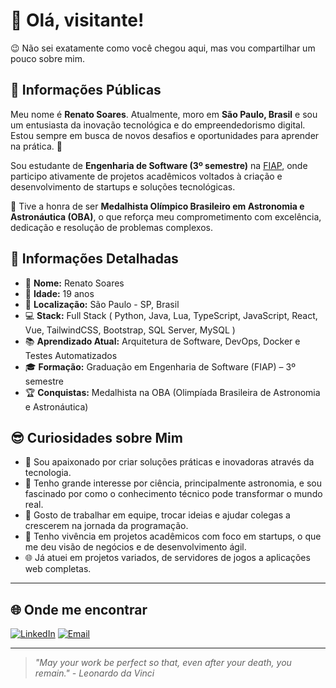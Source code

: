 # 👋 Olá, visitante!

😉 Não sei exatamente como você chegou aqui, mas vou compartilhar um pouco sobre mim. 

## 🌟 Informações Públicas

Meu nome é **Renato Soares**. Atualmente, moro em **São Paulo, Brasil** e sou um entusiasta da inovação tecnológica e do empreendedorismo digital. Estou sempre em busca de novos desafios e oportunidades para aprender na prática. 🚀

Sou estudante de **Engenharia de Software (3º semestre)** na [FIAP](https://www.fiap.com.br/), onde participo ativamente de projetos acadêmicos voltados à criação e desenvolvimento de startups e soluções tecnológicas.

🥇 Tive a honra de ser **Medalhista Olímpico Brasileiro em Astronomia e Astronáutica (OBA)**, o que reforça meu comprometimento com excelência, dedicação e resolução de problemas complexos.

## 📝 Informações Detalhadas

- 👤 **Nome:** Renato Soares  
- 🎂 **Idade:** 19 anos
- 📍 **Localização:** São Paulo - SP, Brasil  
- 💻 **Stack:** Full Stack ( Python, Java, Lua, TypeScript, JavaScript, React, Vue, TailwindCSS, Bootstrap, SQL Server, MySQL )
- 📚 **Aprendizado Atual:** Arquitetura de Software, DevOps, Docker e Testes Automatizados  
- 🎓 **Formação:** Graduação em Engenharia de Software (FIAP) – 3º semestre  
- 🏆 **Conquistas:** Medalhista na OBA (Olimpíada Brasileira de Astronomia e Astronáutica)  

## 😎 Curiosidades sobre Mim

- 🚀 Sou apaixonado por criar soluções práticas e inovadoras através da tecnologia.
- 🧠 Tenho grande interesse por ciência, principalmente astronomia, e sou fascinado por como o conhecimento técnico pode transformar o mundo real.
- 🤝 Gosto de trabalhar em equipe, trocar ideias e ajudar colegas a crescerem na jornada da programação.
- 💼 Tenho vivência em projetos acadêmicos com foco em startups, o que me deu visão de negócios e de desenvolvimento ágil.
- 🌐 Já atuei em projetos variados, de servidores de jogos a aplicações web completas.

---

## 🌐 Onde me encontrar

[![LinkedIn](https://img.shields.io/badge/-LinkedIn-%230077B5?style=for-the-badge&logo=logmein&logoColor=white)](https://www.linkedin.com/in/renato-soares-b5019a1b9)  [![Email](https://img.shields.io/badge/-Email-%23333?style=for-the-badge&logo=gmail&logoColor=white)](mailto:giantcard5.dev@outlook.com)

---

> _"May your work be perfect so that, even after your death, you remain." - Leonardo da Vinci_  
